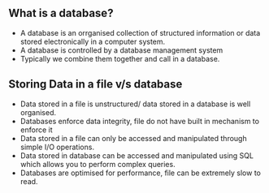 ## What is a database?
- A database is an orrganised collection of structured information or data stored electronically in a computer system.
- A database is controlled by a database management system
- Typically we combine them together and call in a database.
## Storing Data in a file v/s database
- Data stored in a file is unstructured/ data stored in a database is well organised.
- Databases enforce data integrity, file do not have built in mechanism to enforce it
- Data stored in a file can only be accessed and manipulated through simple I/O operations.
- Data stored in database can be accessed and manipulated using SQL which allows you to perform complex queries.
- Databases are optimised for performance, file can be extremely slow to read.